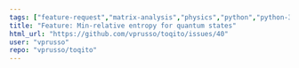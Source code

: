 ```yaml
---
tags: ["feature-request","matrix-analysis","physics","python","python-3","quantum","quantum-computing","quantum-information","unitaryhack"]
title: "Feature: Min-relative entropy for quantum states"
html_url: "https://github.com/vprusso/toqito/issues/40"
user: "vprusso"
repo: "vprusso/toqito"
---
```


